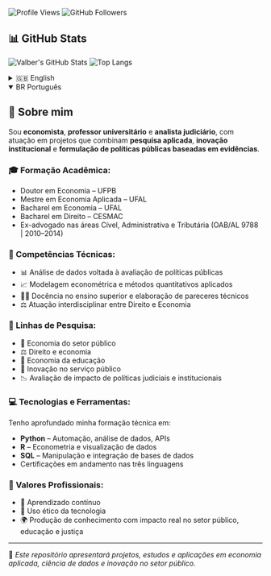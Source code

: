 ![Profile Views](https://komarev.com/ghpvc/?username=valbergregory&label=Visualiza%C3%A7%C3%B5es%20no%20perfil&color=blue)
![GitHub Followers](https://img.shields.io/github/followers/valbergregory?label=Seguidores&style=social)

## 📊 GitHub Stats

![Valber's GitHub Stats](https://github-readme-stats.vercel.app/api?username=valbergregory&show_icons=true&theme=default)
![Top Langs](https://github-readme-stats.vercel.app/api/top-langs/?username=valbergregory&layout=compact)

<details>
<summary>🇬🇧 English</summary>

## 👋 About Me

I'm an **Economist**, **University Professor**, and **Judicial Analyst** with experience in projects that combine **applied research**, **institutional innovation**, and **evidence-based public policy**.

### 🎓 Academic Background:
- Ph.D. in Economics – UFPB
- M.Sc. in Applied Economics – UFAL
- B.A. in Economics – UFAL
- LL.B. in Law – CESMAC
- Former lawyer in Civil, Administrative, and Tax Law (Brazilian Bar – OAB/AL 9788)

### 🧠 Technical Skills:
- 📊 Data analysis for public policy evaluation
- 📈 Econometric modeling and applied quantitative methods
- 👨‍🏫 Higher education teaching and technical report writing
- ⚖️ Interdisciplinary work at the intersection of Law and Economics

### 🔬 Research Areas:
- 💼 Public Sector Economics
- ⚖️ Law and Economics
- 🏫 Economics of Education
- 🧹 Public Sector Innovation
- 📉 Impact Evaluation of Judicial and Institutional Policies

### 💻 Technologies and Tools:
Currently deepening technical skills in:

- **Python** – Automation, data analysis, APIs
- **R** – Econometrics and data visualization
- **SQL** – Data manipulation and integration
- Ongoing certifications in all three languages

### 🌱 Professional Values:
- 🔄 Lifelong learning
- 🤖 Ethical use of technology
- 🌍 Producing knowledge with real-world impact in public service, education, and justice

---

🚀 *This repository will showcase projects, studies, and applications in applied economics, data science, and public sector innovation.*

</details>

<details open>
<summary>BR Português</summary>

## 👋 Sobre mim

Sou **economista**, **professor universitário** e **analista judiciário**, com atuação em projetos que combinam **pesquisa aplicada**, **inovação institucional** e **formulação de políticas públicas baseadas em evidências**.

### 🎓 Formação Acadêmica:
- Doutor em Economia – UFPB
- Mestre em Economia Aplicada – UFAL
- Bacharel em Economia – UFAL
- Bacharel em Direito – CESMAC
- Ex-advogado nas áreas Cível, Administrativa e Tributária (OAB/AL 9788 | 2010–2014)

### 🧠 Competências Técnicas:
- 📊 Análise de dados voltada à avaliação de políticas públicas
- 📈 Modelagem econométrica e métodos quantitativos aplicados
- 👨‍🏫 Docência no ensino superior e elaboração de pareceres técnicos
- ⚖️ Atuação interdisciplinar entre Direito e Economia

### 🔬 Linhas de Pesquisa:
- 💼 Economia do setor público
- ⚖️ Direito e economia
- 🏫 Economia da educação
- 🧹 Inovação no serviço público
- 📉 Avaliação de impacto de políticas judiciais e institucionais

### 💻 Tecnologias e Ferramentas:
Tenho aprofundado minha formação técnica em:

- **Python** – Automação, análise de dados, APIs
- **R** – Econometria e visualização de dados
- **SQL** – Manipulação e integração de bases de dados
- Certificações em andamento nas três linguagens

### 🌱 Valores Profissionais:
- 🔄 Aprendizado contínuo
- 🤖 Uso ético da tecnologia
- 🌍 Produção de conhecimento com impacto real no setor público, educação e justiça

---

🚀 *Este repositório apresentará projetos, estudos e aplicações em economia aplicada, ciência de dados e inovação no setor público.*

</details>
